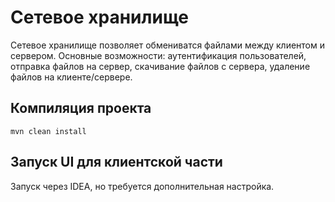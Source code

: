 # Сетевое хранилище

Сетевое хранилище позволяет обмениватся файлами между клиентом и сервером. Основные возможности: аутентификация
пользователей, отправка файлов на сервер, скачивание файлов с сервера, удаление файлов на клиенте/сервере.

## Компиляция проекта

`mvn clean install`

## Запуск UI для клиентской части

Запуск через IDEA, но требуется дополнительная настройка.
